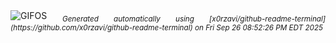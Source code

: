 <div align="justify">
<picture>
    <source media="(prefers-color-scheme: dark)" srcset="https://i.ibb.co/PGM8bbzR/output-gif.gif">
    <source media="(prefers-color-scheme: light)" srcset="https://i.ibb.co/PGM8bbzR/output-gif.gif">
    <img alt="GIFOS" src="https://i.ibb.co/PGM8bbzR/output-gif.gif">
</picture>
<sub><i>Generated automatically using [x0rzavi/github-readme-terminal](https://github.com/x0rzavi/github-readme-terminal) on Fri Sep 26 08:52:26 PM EDT 2025</i></sub>
</div>

<!--  -->